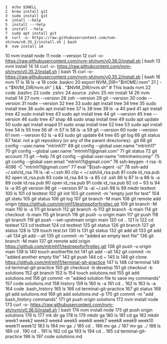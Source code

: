     1  echo $SHELL
    2  brew install git
    3  sudo install git
    4  intall --help
    5  install ---help
    6  install --help
    7  sudo apt install git
    8  curl -o- https://raw.githubusercontent.com/nvm-sh/nvm/v0.35.2/install.sh | bash
    9  nvm install 14
   10  nvm install node
   11  node --version
   12  curl -o- https://raw.githubusercontent.com/nvm-sh/nvm/v0.36.0/install.sh | bash
   13  nvm install 14
   14  curl -o- https://raw.githubcontent.com/nvm-sh/nvm/v0.35.2/install.sh | bash
   15  curl -o- https://raw.githubusercontent.com/nvm-sh/nvm/v0.35.2/install.sh | bash
   16  nvm
   17  ls
   18  ls -a
   19  code .baskrc
   20  export NVM_DIR="$HOME/.nvm"
   21  [ -s "$NVM_DIR/nvm.sh" ] && \. "$NVM_DIR/nvm.sh"  # This loads nvm
   22  code .bashrc
   23  code .zshrc
   24  source .zshrc
   25  nm install 14
   26  nvm install 14
   27  nvm --version
   28  zsh --version
   29  git --version
   30  code --version
   31  node --version
   32  tree
   33  sudo apt install tree
   34  tree
   35  sudo install tree
   36  sudo apt install tree
   37  ls
   38  tree
   39  ls -a
   40  pwd
   41  apt install tree
   42  sudo install tree
   43  sudo apt install tree
   44  git --version
   45  tree --version
   46  sudo tree
   47  snap
   48  sudo snap install tree
   49  sudo apt update
   50  sudo apt install snapd
   51  sudo snap install tree
   52  tree
   53  sudo apt install tree
   54  ls
   55  tree
   56  df -h
   57  ls
   58  ls -a
   59  git --version
   60  node --version
   61  nvm --version
   62  ls -a
   63  sudo git update
   64  tree
   65  git log
   66  git status
   67  fatal: not a git repository (or any of the parent directories): .git
   68  git config --user.name "mtrinh11"
   69  git config --global user.name "mtrinh11"
   70  git config --global user.name "mtrinh11@gmail.com"
   71  git status
   72  git account
   73  git --help
   74  git config --global user.name "mtrinhwincomp"
   75  git config --global user.email "mtrinh11@gmail.com"
   76  ssh-keygen -t rsa -b 4096 -C "mtrinh11@gmail.com"
   77  eval "$(ssh-agent -s)"
   78  ssh-add ~/.ssh/id_rsa
   79  ls -al ~/.ssh
   80  clip < ~/.ssh/id_rsa.pub
   81  code id_rsa.pub
   82  open id_rsa.pub
   83  code id_rsa
   84  ls -a
   85  cd .ssh
   86  ls
   87  ls-a
   88  ls -a
   89  code id.rsa.pub
   90  open id_rsa.pub
   91  code id_rsa.pub
   92  cd ~
   93  ls
   94  ls -a
   95  git version
   96  git --version
   97  ls -al ~/.ssh
   98  ls
   99  mkdir testtest
  100  ls
  101  cd testtest
  102  git init
  103  git commit -m "empty just for test"
  104  git statu
  105  git status
  106  git log
  107  git branch -M main
  108  git remote add origin https://github.com/mtrinh11/testrepoforfirstlec.git
  109  git branch -M main
  110  ls -a
  111  git branch
  112  git branch -b
  113  git branch -b main
  114  git checkout -b main
  115  git branch
  116  git push -u origin main
  117  git push
  118  git branch
  119  git push --set-upstream origin main
  120  cd ..
  121  ls
  122  cd testest
  123  cd testtset
  124  cd testtest
  125  git status
  126  git branch
  127  git status
  128  ls
  129  touch test.txt
  130  ls
  131  git status
  132  git add all
  133  git add -all
  134  git add --all
  135  git commit -m "added an empty text file"
  136  git branch -M main
  137  git remote add origin https://github.com/mtrinh11/testrepoforfirstlec.git
  138  git push -u origin main
  139  ls
  140  touch anotherfile.txt
  141  git add --all
  142  git commit -m "added another empty file"
  143  git push
  144  cd ~
  145  ls
  146  git clone https://github.com/mtrinh11/terminal-git-practice
  147  ls
  148  cd terminal
  149  cd terminal-git-practice
  150  git checkout -b develop
  151  git checkout -b solutions
  152  git branch
  153  ls
  154  touch solutions.md
  155  git add solutions.md
  156  git commit -m "added solution file to save my commands"
  157  code solutions.md
  158  history
  159  ls
  160  ls -a
  161  cd ..
  162  ls
  163  ls -a
  164  code .bash_history
  165  ls
  166  cd terminal-git-practice
  167  git status
  168  git add solutions.md
  169  git add solutions.md -p
  170  git commit -m "add bash_history commands"
  171  git push origin solutions
  172  nvm install node
  173  curl -o- https://raw.githubusercontent.com/nvm-sh/nvm/v0.36.0/install.sh | bash
  174  nvm install node
  175  git push origin solutions
  176  ls
  177  mk dir ga
  178  ls
  179  mkdir ga
  180  ls
  181  cd ga
  182  mkdir week1 week2 week3 week4 week5 week6 week7 week8 week9 week10 week11 week12
  183  ls
  184  mv ga ./
  185  cd ..
  186  mv ga ./
  187  mv ga ../
  188  ls
  189  cd .
  190  cd ..
  191  ls
  192  cd ga
  193  ls
  194  cd ..
  195  cd terminal-git-practice
  196  ls
  197  code solutions.md